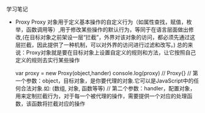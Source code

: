 学习笔记

* Proxy
Proxy 对象用于定义基本操作的自定义行为（如属性查找，赋值，枚举，函数调用等）,用于修改某些操作的默认行为，等同于在语言层面做出修改,(在目标对象之前架设一层“拦截”，外界对该对象的访问，都必须先通过这层拦截，因此提供了一种机制，可以对外界的访问进行过滤和改写。)
总的来说：Proxy对象就是要在目标对象上设置自定义的规则和方法，让它按照自己定义的规则去实行某些操作 

    var proxy = new Proxy(object,hander)
    console.log(proxy) // Proxy{}
    // 第一个参数：object，目标对象，是你要代理的对象.它可以是JavaScript中的任何合法对象.如: (数组, 对象, 函数等等)
    // 第二个参数：handler，配置对象，用来定制拦截行为，对于每一个被代理的操作，需要提供一个对应的处理函数，该函数将拦截对应的操作